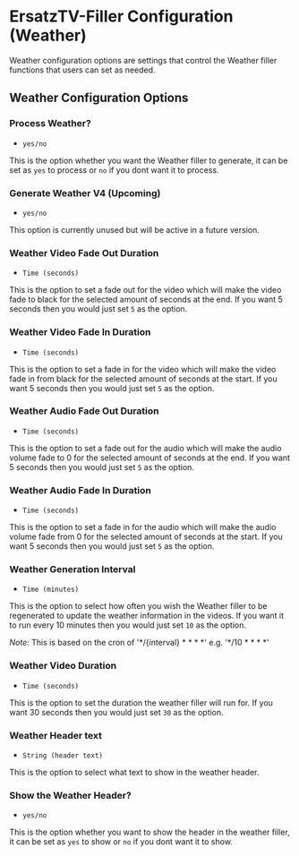 # ErsatzTV-Filler Configuration (Weather)

Weather configuration options are settings that control the Weather filler functions that users can set as needed.

## Weather Configuration Options

### Process Weather?

- `yes/no`

This is the option whether you want the Weather filler to generate, it can be set as `yes` to process or `no` if you dont want it to process.

### Generate Weather V4 (Upcoming)

- `yes/no`

This option is currently unused but will be active in a future version.

### Weather Video Fade Out Duration

- `Time (seconds)`

This is the option to set a fade out for the video which will make the video fade to black for the selected amount of seconds at the end. If you want 5 seconds then you would just set `5` as the option.

### Weather Video Fade In Duration

- `Time (seconds)`

This is the option to set a fade in for the video which will make the video fade in from black for the selected amount of seconds at the start. If you want 5 seconds then you would just set `5` as the option.

### Weather Audio Fade Out Duration

- `Time (seconds)`

This is the option to set a fade out for the audio which will make the audio volume fade to 0 for the selected amount of seconds at the end. If you want 5 seconds then you would just set `5` as the option.

### Weather Audio Fade In Duration

- `Time (seconds)`

This is the option to set a fade in for the audio which will make the audio volume fade from 0 for the selected amount of seconds at the start. If you want 5 seconds then you would just set `5` as the option.

### Weather Generation Interval

- `Time (minutes)`

This is the option to select how often you wish the Weather filler to be regenerated to update the weather information in the videos. If you want it to run every 10 minutes then you would just set `10` as the option.

*Note:* This is based on the cron of '\*/{interval} \* \* \* \*' e.g. '\*/10 \* \* \* \*'

### Weather Video Duration

- `Time (seconds)`

This is the option to set the duration the weather filler will run for. If you want 30 seconds then you would just set `30` as the option.

### Weather Header text

- `String (header text)`

This is the option to select what text to show in the weather header.

### Show the Weather Header?

- `yes/no`

This is the option whether you want to show the header in the weather filler, it can be set as `yes` to show or `no` if you dont want it to show.

